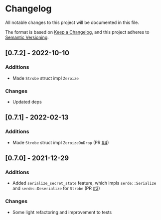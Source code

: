 # Changelog
All notable changes to this project will be documented in this file.

The format is based on [Keep a Changelog](https://keepachangelog.com/en/1.0.0/),
and this project adheres to [Semantic Versioning](https://semver.org/spec/v2.0.0.html).

## [0.7.2] - 2022-10-10

### Additions
* Made `Strobe` struct impl `Zeroize`

### Changes
* Updated deps

## [0.7.1] - 2022-02-13

### Additions
* Made `Strobe` struct impl `ZeroizeOnDrop` (PR [#4](https://github.com/rozbb/strobe-rs/pull/4))

## [0.7.0] - 2021-12-29

### Additions
* Added `serialize_secret_state` feature, which impls `serde::Serialize` and `serde::Deserialize` for `Strobe` (PR [#3](https://github.com/rozbb/strobe-rs/pull/3))

### Changes
* Some light refactoring and improvement to tests
